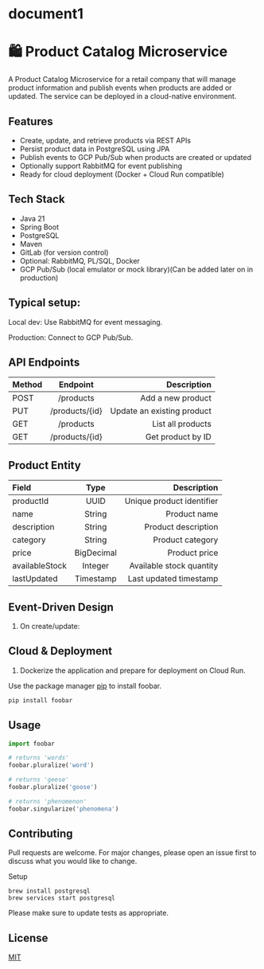# document1

# 🛍️ Product Catalog Microservice

A Product Catalog Microservice for a retail company that will manage product
information and publish events when products are added or updated. The service can be deployed in a cloud-native environment.

## Features

- Create, update, and retrieve products via REST APIs
- Persist product data in PostgreSQL using JPA
- Publish events to GCP Pub/Sub when products are created or updated
- Optionally support RabbitMQ for event publishing
- Ready for cloud deployment (Docker + Cloud Run compatible)

## Tech Stack

- Java 21
- Spring Boot
- PostgreSQL
- Maven
- GitLab (for version control)
- Optional: RabbitMQ, PL/SQL, Docker
- GCP Pub/Sub (local emulator or mock library)(Can be added later on in production)

## Typical setup:
Local dev: Use RabbitMQ for event messaging.

Production: Connect to GCP Pub/Sub.

## API Endpoints
| Method | Endpoint | Description |
| :----- | :------: | ----------: |
| POST   | /products | Add a new product |
| PUT | /products/{id} | Update an existing product |
| GET | /products | List all products |
| GET | /products/{id} | Get product by ID |

          


## Product Entity
| Field | Type | Description |
| :---- | :--: | ---------: |
| productId | UUID | Unique product identifier |
| name | String | Product name |
| description | String | Product description |
| category | String | Product category |
| price | BigDecimal | Product price |
| availableStock | Integer | Available stock quantity |
| lastUpdated | Timestamp | Last updated timestamp |

## Event-Driven Design
1. On create/update:

## Cloud & Deployment
1. Dockerize the application and prepare for deployment on Cloud Run.


Use the package manager [pip](https://pip.pypa.io/en/stable/) to install foobar.

```bash
pip install foobar
```

## Usage

```python
import foobar

# returns 'words'
foobar.pluralize('word')

# returns 'geese'
foobar.pluralize('goose')

# returns 'phenomenon'
foobar.singularize('phenomena')
```

## Contributing

Pull requests are welcome. For major changes, please open an issue first
to discuss what you would like to change.


Setup
```
brew install postgresql
brew services start postgresql
```



Please make sure to update tests as appropriate.

## License

[MIT](https://choosealicense.com/licenses/mit/)
